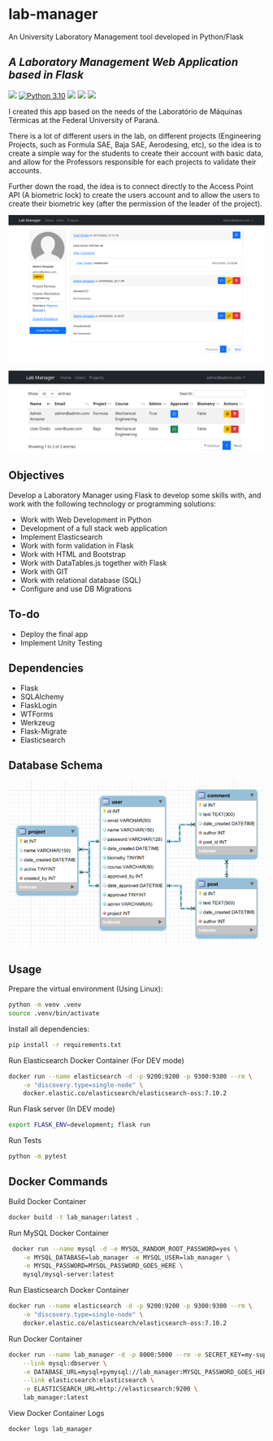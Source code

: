 # lab-manager
An University Laboratory Management tool developed in Python/Flask

## _A Laboratory Management Web Application based in Flask_
![](https://img.shields.io/badge/Code-Python-informational?style=flat&logo=python&logoColor=white&color=blue)
[![Python 3.10](https://img.shields.io/badge/python-3.10-blue.svg)](https://www.python.org/downloads/release/python-3100/)
![](https://img.shields.io/badge/Framework-Flask-informational?style=flat&logo=flask&logoColor=white&color=blue)
![](https://img.shields.io/badge/Tools-Bootstrap-informational?style=flat&logo=bootstrap&logoColor=white&color=blue)
![](https://img.shields.io/badge/Tools-Docker-informational?style=flat&logo=docker&logoColor=white&color=blue)

I created this app based on the needs of the Laboratório de Máquinas Térmicas at the Federal University of Paraná.

There is a lot of different users in the lab, on different projects (Engineering Projects, such as Formula SAE, Baja SAE, Aerodesing, etc), so the idea is to create a simple way for the students to create their account with basic data, and allow for the Professors responsible for each projects to validate their accounts.

Further down the road, the idea is to connect directly to the Access Point API (A biometric lock) to create the users account and to allow the users to create their biometric key (after the permission of the leader of the project).

![ProfilePage](/imgs/admin_profile.png "Users Profile Page")

![UsersAdmPage](/imgs/admin_users.png "Users Admin Page")

## Objectives

Develop a Laboratory Manager using Flask to develop some skills with, and work with the following technology or programming solutions:

* Work with Web Development in Python
* Development of a full stack web application
* Implement Elasticsearch
* Work with form validation in Flask
* Work with HTML and Bootstrap
* Work with DataTables.js together with Flask
* Work with GIT
* Work with relational database (SQL)
* Configure and use DB Migrations

## To-do

- Deploy the final app 
- Implement Unity Testing

## Dependencies

* Flask
* SQLAlchemy
* FlaskLogin
* WTForms
* Werkzeug
* Flask-Migrate
* Elasticsearch

## Database Schema

![LabManager Database](/imgs/db_schema.png "LabManager Database Schema")

## Usage

Prepare the virtual environment (Using Linux):

```sh
python -m venv .venv
source .venv/bin/activate
```

Install all dependencies:

```sh
pip install -r requirements.txt
```

Run Elasticsearch Docker Container (For DEV mode)
    
```sh
docker run --name elasticsearch -d -p 9200:9200 -p 9300:9300 --rm \
    -e "discovery.type=single-node" \
    docker.elastic.co/elasticsearch/elasticsearch-oss:7.10.2
```

Run Flask server (In DEV mode)
    
```sh
export FLASK_ENV=development; flask run
```

Run Tests
```sh
python -m pytest
```

## Docker Commands

Build Docker Container

```sh
docker build -t lab_manager:latest .
```

Run MySQL Docker Container

```sh
 docker run --name mysql -d -e MYSQL_RANDOM_ROOT_PASSWORD=yes \
    -e MYSQL_DATABASE=lab_manager -e MYSQL_USER=lab_manager \
    -e MYSQL_PASSWORD=MYSQL_PASSWORD_GOES_HERE \
    mysql/mysql-server:latest
```

Run Elasticsearch Docker Container

```sh
docker run --name elasticsearch -d -p 9200:9200 -p 9300:9300 --rm \
    -e "discovery.type=single-node" \
    docker.elastic.co/elasticsearch/elasticsearch-oss:7.10.2
```

Run Docker Container

```sh
docker run --name lab_manager -d -p 8000:5000 --rm -e SECRET_KEY=my-super-secret-key \
    --link mysql:dbserver \
    -e DATABASE_URL=mysql+pymysql://lab_manager:MYSQL_PASSWORD_GOES_HERE@dbserver/lab_manager \
    --link elasticsearch:elasticsearch \
    -e ELASTICSEARCH_URL=http://elasticsearch:9200 \
    lab_manager:latest
```

View Docker Container Logs

```sh
docker logs lab_manager
```

